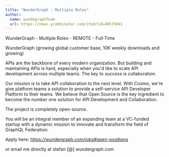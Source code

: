 ```yaml
---
title: "WunderGraph : Multiple Roles"
author:
  name: wundegraphTeam
  url: https://news.ycombinator.com/item?id=40575041
---
```

WunderGraph - Multiple Roles - REMOTE - Full-Time

WunderGraph (growing global customer base, 10K weekly downloads and growing)

APIs are the backbone of every modern organization. But building and maintaining APIs is hard, especially when you&#x27;d like to scale API development across multiple teams. The key to success is collaboration.

Our mission is to take API collaboration to the next level. With Cosmo, we&#x27;re give platform teams a solution to provide a self-service API Developer Platform to their teams. We believe that Open Source is the key ingredient to become the number one solution for API Development and Collaboration.

The project is completely open-source.

You will be an integral member of an expanding team at a VC-funded startup with a dynamic mission to innovate and transform the field of GraphQL Federation.

Apply here: <a href="https:&#x2F;&#x2F;wundergraph.com&#x2F;jobs#open-positions" rel="nofollow">https:&#x2F;&#x2F;wundergraph.com&#x2F;jobs#open-positions</a>

or email me directly at stefan [@] wundergraph.com
